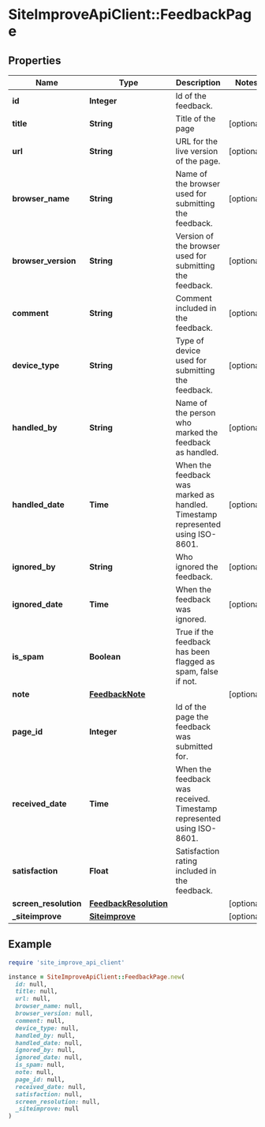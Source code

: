 # SiteImproveApiClient::FeedbackPage

## Properties

| Name | Type | Description | Notes |
| ---- | ---- | ----------- | ----- |
| **id** | **Integer** | Id of the feedback. |  |
| **title** | **String** | Title of the page | [optional] |
| **url** | **String** | URL for the live version of the page. | [optional] |
| **browser_name** | **String** | Name of the browser used for submitting the feedback. | [optional] |
| **browser_version** | **String** | Version of the browser used for submitting the feedback. | [optional] |
| **comment** | **String** | Comment included in the feedback. | [optional] |
| **device_type** | **String** | Type of device used for submitting the feedback. | [optional] |
| **handled_by** | **String** | Name of the person who marked the feedback as handled. | [optional] |
| **handled_date** | **Time** | When the feedback was marked as handled. Timestamp represented using ISO-8601. | [optional] |
| **ignored_by** | **String** | Who ignored the feedback. | [optional] |
| **ignored_date** | **Time** | When the feedback was ignored. | [optional] |
| **is_spam** | **Boolean** | True if the feedback has been flagged as spam, false if not. |  |
| **note** | [**FeedbackNote**](FeedbackNote.md) |  | [optional] |
| **page_id** | **Integer** | Id of the page the feedback was submitted for. |  |
| **received_date** | **Time** | When the feedback was received. Timestamp represented using ISO-8601. |  |
| **satisfaction** | **Float** | Satisfaction rating included in the feedback. |  |
| **screen_resolution** | [**FeedbackResolution**](FeedbackResolution.md) |  | [optional] |
| **_siteimprove** | [**Siteimprove**](Siteimprove.md) |  | [optional] |

## Example

```ruby
require 'site_improve_api_client'

instance = SiteImproveApiClient::FeedbackPage.new(
  id: null,
  title: null,
  url: null,
  browser_name: null,
  browser_version: null,
  comment: null,
  device_type: null,
  handled_by: null,
  handled_date: null,
  ignored_by: null,
  ignored_date: null,
  is_spam: null,
  note: null,
  page_id: null,
  received_date: null,
  satisfaction: null,
  screen_resolution: null,
  _siteimprove: null
)
```

